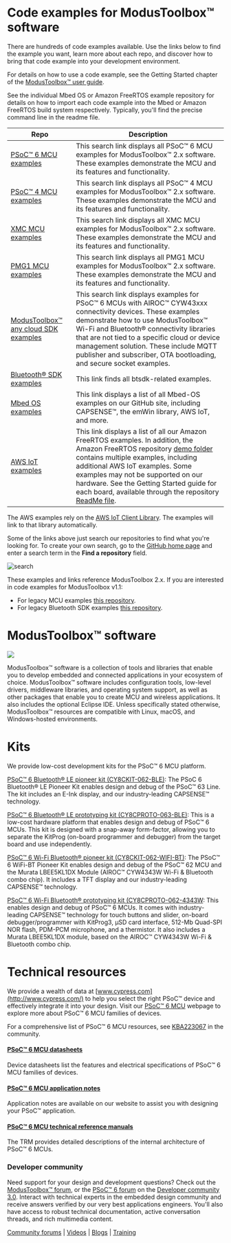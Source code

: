 # Code examples for ModusToolbox™ software

There are hundreds of code examples available. Use the links below to find the example you want, learn more about each repo, and discover how to bring that code example into your development environment.

For details on how to use a code example, see the Getting Started chapter of the [ModusToolbox™ user guide](http://www.cypress.com/ModusToolboxUserGuide).

See the individual Mbed OS or Amazon FreeRTOS example repository for details on how to import each code example into the Mbed or Amazon FreeRTOS build system respectively. Typically, you'll find the precise command line in the readme file. 

| Repo | Description |
| ----- | ----- |
|[PSoC™ 6 MCU examples](https://github.com/Infineon?q=mtb-example-psoc6%20NOT%20Deprecated) | This search link displays all PSoC™ 6 MCU examples for ModusToolbox™ 2.x software. These examples demonstrate the MCU and its features and functionality. |
|[PSoC™ 4 MCU examples](https://github.com/Infineon?q=mtb-example-psoc4%20NOT%20Deprecated) | This search link displays all PSoC™ 4 MCU examples for ModusToolbox™ 2.x software. These examples demonstrate the MCU and its features and functionality. |
|[XMC MCU examples](https://github.com/Infineon?q=mtb-example-xmc%20NOT%20Deprecated) | This search link displays all XMC MCU examples for ModusToolbox™ 2.x software. These examples demonstrate the MCU and its features and functionality. |
|[PMG1 MCU examples](https://github.com/Infineon?q=mtb-example-pmg1%20NOT%20Deprecated) | This search link displays all PMG1 MCU examples for ModusToolbox™ 2.x software. These examples demonstrate the MCU and its features and functionality. |
|[ModusToolbox™ any cloud SDK examples](https://github.com/Infineon?q=mtb-example-anycloud%20NOT%20Deprecated) | This search link displays examples for PSoC™ 6 MCUs with AIROC™ CYW43xxx connectivity devices. These examples demonstrate how to use ModusToolbox™ Wi-Fi and Bluetooth® connectivity libraries that are not tied to a specific cloud or device management solution. These include MQTT publisher and subscriber, OTA bootloading, and secure socket examples. |
|[Bluetooth® SDK examples](https://github.com/Infineon?q=%22mtb-example-btsdk%22%20NOT%20Deprecated)| This link finds all btsdk-related examples. |
|[Mbed OS examples](https://github.com/Infineon?q=mbed-os-example%20NOT%20Deprecated) |This link displays a list of all Mbed-OS examples on our GitHub site, including CAPSENSE™, the emWin library, AWS IoT, and more.|
|[AWS IoT examples](https://github.com/Infineon?q=afr-example%20NOT%20Deprecated) |This link displays a list of all our Amazon FreeRTOS examples. In addition, the Amazon FreeRTOS repository [demo folder](https://github.com/Infineon/amazon-freertos/tree/master/demos) contains multiple examples, including additional AWS IoT examples. Some examples may not be supported on our hardware. See the Getting Started guide for each board, available through the repository [ReadMe file](https://github.com/Infineon/amazon-freertos/blob/master/README.md).|

The AWS examples rely on the [AWS IoT Client Library](https://github.com/Infineon/aws-iot). The examples will link to that library automatically.

Some of the links above just search our repositories to find what you're looking for. To create your own search, go to the [GitHub home page](https://github.com/Infineon) and enter a search term in the **Find a repository** field.

![search](Images/search.png)

These examples and links reference ModusToolbox 2.x. If you are interested in code examples for ModusToolbox v1.1:

- For legacy MCU examples [this repository](https://github.com/Infineon/Code-Examples-for-the-ModusToolbox-PSoC-6-SDK).
- For legacy Bluetooth SDK examples [this repository](https://github.com/Infineon/Code-Examples-BT-SDK-for-ModusToolbox). 

# ModusToolbox™ software
![](Images/MTbanner.png)

ModusToolbox™ software is a collection of tools and libraries that enable you to develop embedded and connected applications in your ecosystem of choice. ModusToolbox™ software includes configuration tools, low-level drivers, middleware libraries, and operating system support, as well as other packages that enable you to create MCU and wireless applications. It also includes the optional Eclipse IDE. Unless specifically stated otherwise, ModusToolbox™ resources are compatible with Linux, macOS, and Windows-hosted environments.

# Kits
We provide low-cost development kits for the PSoC™ 6 MCU platform.

[PSoC™ 6 Bluetooth® LE pioneer kit (CY8CKIT-062-BLE)](http://www.cypress.com/cy8ckit-062-ble): The PSoC 6 Bluetooth® LE Pioneer Kit enables design and debug of the PSoC™ 63 Line. The kit includes an E-Ink display, and our industry-leading CAPSENSE™ technology.

[PSoC™ 6 Bluetooth® LE prototyping kit (CY8CPROTO-063-BLE)](https://www.cypress.com/documentation/development-kitsboards/psoc-6-ble-prototyping-kit-cy8cproto-063-ble): This is a low-cost hardware platform that enables design and debug of PSoC™ 6 MCUs. This kit is designed with a snap-away form-factor, allowing you to separate the KitProg (on-board programmer and debugger) from the target board and use independently.

[PSoC™ 6 Wi-Fi Bluetooth® pioneer kit (CY8CKIT-062-WIFI-BT)](http://www.cypress.com/CY8CKIT-062-WiFi-BT): The PSoC™ 6 WiFi-BT Pioneer Kit enables design and debug of the PSoC™ 62 MCU and the Murata LBEE5KL1DX Module (AIROC™ CYW4343W Wi-Fi & Bluetooth combo chip). It includes a TFT display and our industry-leading CAPSENSE™ technology.

[PSoC™ 6 Wi-Fi Bluetooth® prototyping kit (CY8CPROTO-062-4343W](http://www.cypress.com/cy8cproto-062-4343w): This enables design and debug of PSoC™ 6 MCUs. It comes with industry-leading CAPSENSE™ technology for touch buttons and slider, on-board debugger/programmer with KitProg3, μSD card interface, 512-Mb Quad-SPI NOR flash, PDM-PCM microphone, and a thermistor. It also includes a Murata LBEE5KL1DX module, based on the AIROC™ CYW4343W Wi-Fi & Bluetooth combo chip.

# Technical resources

We provide a wealth of data at [www.cypress.com](http://www.cypress.com/) to help you select the right PSoC™ device and effectively integrate it into your design. Visit our [PSoC™ 6 MCU](http://www.cypress.com/psoc6) webpage to explore more about PSoC™ 6 MCU families of devices.

For a comprehensive list of PSoC™ 6 MCU resources, see [KBA223067](https://community.cypress.com/docs/DOC-14644) in the community.

#### [PSoC™ 6 MCU datasheets](http://www.cypress.com/psoc6ds)
Device datasheets list the features and electrical specifications of PSoC™ 6 MCU families of devices.

#### [PSoC™ 6 MCU application notes](http://www.cypress.com/psoc6an)
Application notes are available on our website to assist you with designing your PSoC™ application.

#### [PSoC™ 6 MCU technical reference manuals](http://www.cypress.com/psoc6trm)
The TRM provides detailed descriptions of the internal architecture of PSoC™ 6 MCUs.

### Developer community ##

Need support for your design and development questions? Check out the [ModusToolbox™ forum](https://community.cypress.com/community/modustoolbox/overview), or the [PSoC™ 6 forum](https://community.cypress.com/community/psoc-6) on the [Developer community 3.0](https://community.cypress.com/welcome). Interact with technical experts in the embedded design community and receive answers verified by our very best applications engineers. You'll also have access to robust technical documentation, active conversation threads, and rich multimedia content.

[Community forums](https://community.cypress.com/welcome) | [Videos](http://www.cypress.com/video-library) | [Blogs](http://www.cypress.com/blog) | [Training](http://www.cypress.com/training)
